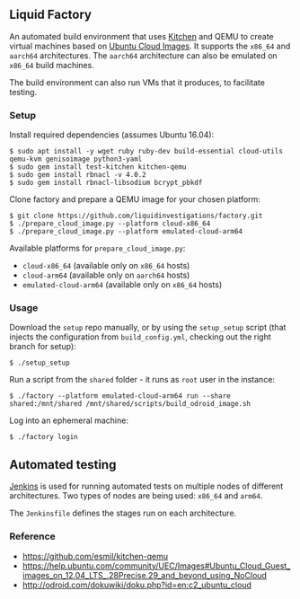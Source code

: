 ## Liquid Factory

An automated build environment that uses [Kitchen](http://kitchen.ci) and QEMU
to create virtual machines based on [Ubuntu Cloud
Images](https://cloud-images.ubuntu.com). It supports the `x86_64` and
`aarch64` architectures. The `aarch64` architecture can also be emulated
on `x86_64` build machines.

The build environment can also run VMs that it produces, to facilitate testing.

### Setup

Install required dependencies (assumes Ubuntu 16.04):
```shell
$ sudo apt install -y wget ruby ruby-dev build-essential cloud-utils qemu-kvm genisoimage python3-yaml
$ sudo gem install test-kitchen kitchen-qemu
$ sudo gem install rbnacl -v 4.0.2
$ sudo gem install rbnacl-libsodium bcrypt_pbkdf
```

Clone factory and prepare a QEMU image for your chosen platform:
```shell
$ git clone https://github.com/liquidinvestigations/factory.git
$ ./prepare_cloud_image.py --platform cloud-x86_64
$ ./prepare_cloud_image.py --platform emulated-cloud-arm64
```

Available platforms for `prepare_cloud_image.py`:
- `cloud-x86_64` (available only on `x86_64` hosts)
- `cloud-arm64` (available only on `aarch64` hosts)
- `emulated-cloud-arm64` (available only on `x86_64` hosts)


### Usage

Download the `setup` repo manually, or by using the `setup_setup` script (that
injects the configuration from `build_config.yml`, checking out the right
branch for setup):
```shell
$ ./setup_setup
```

Run a script from the `shared` folder - it runs as `root` user in the instance:
```shell
$ ./factory --platform emulated-cloud-arm64 run --share shared:/mnt/shared /mnt/shared/scripts/build_odroid_image.sh
```

Log into an ephemeral machine:
```shell
$ ./factory login
```


## Automated testing

[Jenkins](https://jenkins.io/) is used for running automated tests on multiple
nodes of different architectures. Two types of nodes are being used: `x86_64`
and `arm64`.

The `Jenkinsfile` defines the stages run on each architecture.


### Reference
* https://github.com/esmil/kitchen-qemu
* https://help.ubuntu.com/community/UEC/Images#Ubuntu_Cloud_Guest_images_on_12.04_LTS_.28Precise.29_and_beyond_using_NoCloud
* http://odroid.com/dokuwiki/doku.php?id=en:c2_ubuntu_cloud
